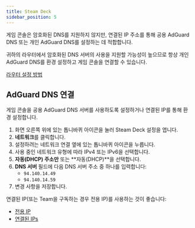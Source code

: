 ```yaml
---
title: Steam Deck
sidebar_position: 5
---
```


게임 콘솔은 암호화된 DNS를 지원하지 않지만, 연결된 IP 주소를 통해 공용 AdGuard DNS 또는 개인 AdGuard DNS를 설정하는 데 적합합니다.

귀하의 라우터에서 암호화된 DNS 서버의 사용을 지원할 가능성이 높으므로 항상 개인 AdGuard DNS를 환경 설정하고 게임 콘솔을 연결할 수 있습니다.

[라우터 설정 방법](/private-dns/connect-devices/routers/routers.md)

## AdGuard DNS 연결

게임 콘솔을 공용 AdGuard DNS 서버를 사용하도록 설정하거나 연결된 IP를 통해 환경 설정합니다.

1. 화면 오른쪽 위에 있는 톱니바퀴 아이콘을 눌러 Steam Deck 설정을 엽니다.
2. **네트워크**를 클릭합니다.
3. 설정하려는 네트워크 연결 옆에 있는 톱니바퀴 아이콘을 누릅니다.
4. 사용 중인 네트워크 유형에 따라 IPv4 또는 IPv6을 선택합니다.
5. **자동(DHCP) 주소만** 또는 \*\*자동(DHCP)\*\*을 선택합니다.
6. **DNS 서버** 필드에 다음 DNS 서버 주소 중 하나를 입력합니다:
   - `94.140.14.49`
   - `94.140.14.59`
7. 변경 사항을 저장합니다.

연결된 IP(또는 Team을 구독하는 경우 전용 IP)를 사용하는 것이 좋습니다:

- [전용 IP](/private-dns/connect-devices/other-options/dedicated-ip.md)
- [연결된 IPs](/private-dns/connect-devices/other-options/linked-ip.md)
